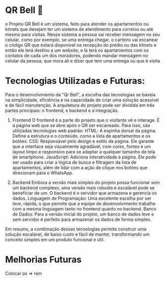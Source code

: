 # QR Bell 🔔

o Projeto QR Bell é um sistema, feito para atender os apartamentos ou kitnets que desejam ter um sistema de atendimento para correios ou até mesmo para visitas. Nesse sistema a pessoa vai receber mensagem no seu celular, como por exemplo, se uma entrega chegar, o carteiro vai escanear o código QR que estará disponível na recepção do prédio ou das kitnets e então ele terá destino a um website, e lá terá os apartamentos com os contatos de cada um dos moradores, podendo mandar mensagem no celular da pessoa, que mora ali e dizer que tem uma entrega ou que  é visita

# Tecnologias Utilizadas e Futuras:
Para o desenvolvimento da "Qr Bell", a escolha das tecnologias se baseia na simplicidade, eficiência e na capacidade de criar uma solução acessível e de fácil manutenção. A arquitetura do projeto pode ser dividida em três partes principais: o frontend, e backend e a integração.

1. Frontend 
O frontend é a parte do projeto que o visitante vê e interage. É a página web que se abre após o QR ser escaneado. Para isso, são utilizadas tecnologias web padrão:
HTML: A espinha dorsal da página. Define a estrutura e o conteúdo, como a lista de apartamentos e os botões.
CSS: Responsável pelo design e estilo da página. Ele garante que a interface seja visualmente agradável, com cores, fontes e um layout limpo e responsivo para se adaptar a qualquer tamanho de tela de smartphone.
JavaScript: Adiciona interatividade à página. Ele pode ser usado para criar a lógica de busca e filtragem da lista de apartamentos, além de lidar com a ação de clique nos botões que direcionam para o WhatsApp.

2. Backend 
Embora a versão mais simples do projeto possa funcionar sem um backend complexo, uma versão mais robusta e escalável pode se beneficiar de um. O backend é o servidor que armazena e gerencia os dados.
Linguagem de Programação:
Uma excelente escolha por ser leve, rápida, o que permite que a equipe de desenvolvimento trabalhe com a mesma linguagem tanto no frontend quanto no backend.
Banco de Dados:
Para a versão inicial do projeto, um banco de dados leve e sem servidor é perfeito para armazenar os dados de forma simples.

Em resumo, a combinação dessas tecnologias permite construir uma solução escalável, de baixo custo e fácil de manter, transformando um conceito simples em um produto funcional e útil.

# Melhorias Futuras
Colocar px => rem
